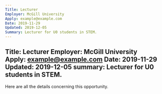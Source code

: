 ```yaml
---
Title: Lecturer
Employer: McGill University
Apply: example@example.com
Date: 2019-11-29
Updated: 2019-12-05
Summary: Lecturer for U0 students in STEM.
---
```

Title: Lecturer
Employer: McGill University
Apply: example@example.com
Date: 2019-11-29
Updated: 2019-12-05
summary: Lecturer for U0 students in STEM.
---


Here are all the details concerning this opportunity.


